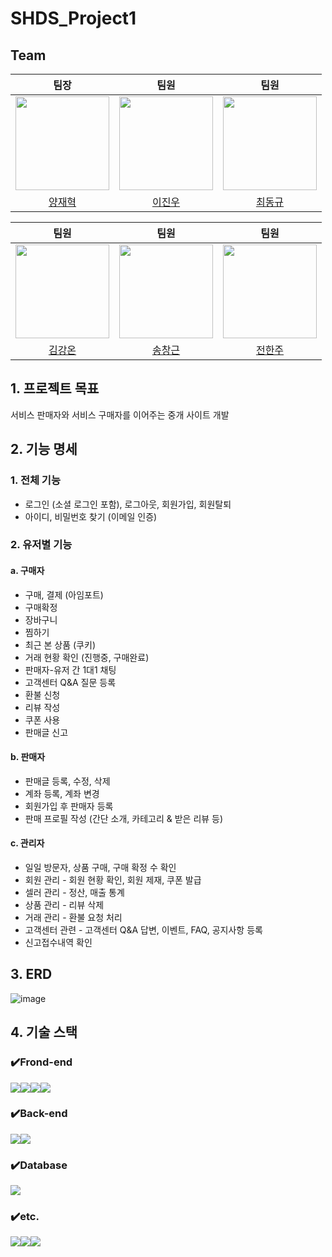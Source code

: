 # SHDS_Project1

## Team
| 팀장 | 팀원 | 팀원 |
|:-:|:-:|:-:|
| <img src="https://avatars.githubusercontent.com/u/107400911?v=4" width="150" height="150"/> | <img src="https://avatars.githubusercontent.com/u/76528931?v=4" width="150" height="150"/> | <img src="https://avatars.githubusercontent.com/u/39136303?v=4" width="150" height="150"/> |
| [양재혁](https://github.com/Akkapda) | [이진우](https://github.com/dlehgus97) | [최동규](https://github.com/dongdongchoi) |

| 팀원 | 팀원 | 팀원 |
|:-:|:-:|:-:|
| <img src="https://avatars.githubusercontent.com/u/128129450?v=4" width="150" height="150"/> | <img src="https://avatars.githubusercontent.com/u/47552691?v=4" width="150" height="150"/> | <img src="https://avatars.githubusercontent.com/u/142489569?v=4" width="150" height="150"/> |
| [김강온](https://github.com/kimgo816) | [송창근](https://github.com/david8943) | [전한주](https://github.com/hanjucoding) |



## 1. 프로젝트 목표
서비스 판매자와 서비스 구매자를 이어주는 중개 사이트 개발

## 2. 기능 명세
### 1. 전체 기능
- 로그인 (소셜 로그인 포함), 로그아웃, 회원가입, 회원탈퇴
- 아이디, 비밀번호 찾기 (이메일 인증)

### 2. 유저별 기능
#### a. 구매자
- 구매, 결제 (아임포트)
- 구매확정
- 장바구니
- 찜하기
- 최근 본 상품 (쿠키)
- 거래 현황 확인 (진행중, 구매완료)
- 판매자-유저 간 1대1 채팅
- 고객센터 Q&A 질문 등록
- 환불 신청
- 리뷰 작성​
- 쿠폰 사용
- 판매글 신고
#### b. 판매자
- 판매글 등록, 수정, 삭제
- 계좌 등록, 계좌 변경
- 회원가입 후 판매자 등록
- 판매 프로필 작성 (간단 소개, 카테고리 & 받은 리뷰 등)
#### c. 관리자
- 일일 방문자, 상품 구매, 구매 확정 수 확인
- 회원 관리 - 회원 현황 확인, 회원 제재, 쿠폰 발급
- 셀러 관리 - 정산, 매출 통계
- 상품 관리 - 리뷰 삭제
- 거래 관리 - 환불 요청 처리
- 고객센터 관련 - 고객센터 Q&A 답변, 이벤트, FAQ, 공지사항 등록
- 신고접수내역 확인

## 3. ERD
![image](https://github.com/dlehgus97/SHDS_Project1/assets/47552691/0c2f618a-f7d0-4847-89cf-36f1ef7a1412)

## 4. 기술 스택
### ✔️Frond-end
<img src="https://img.shields.io/badge/html5-E34F26?style=for-the-badge&logo=html5&logoColor=white"><img src="https://img.shields.io/badge/css-1572B6?style=for-the-badge&logo=css3&logoColor=white"><img src="https://img.shields.io/badge/javascript-F7DF1E?style=for-the-badge&logo=javascript&logoColor=black"><img src="https://img.shields.io/badge/jquery-0769AD?style=for-the-badge&logo=jquery&logoColor=white">

### ✔️Back-end
<img src="https://img.shields.io/badge/java-007396?style=for-the-badge&logo=java&logoColor=white"><img src="https://img.shields.io/badge/spring-6DB33F?style=for-the-badge&logo=spring&logoColor=white">

### ✔️Database
<img src="https://img.shields.io/badge/mysql-4479A1?style=for-the-badge&logo=mysql&logoColor=white">

### ✔️etc.
<img src="https://img.shields.io/badge/bootstrap-7952B3?style=for-the-badge&logo=bootstrap&logoColor=white"><img src="https://img.shields.io/badge/github-181717?style=for-the-badge&logo=github&logoColor=white"><img src="https://img.shields.io/badge/git-F05032?style=for-the-badge&logo=git&logoColor=white">
